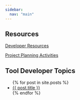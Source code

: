 ```yaml
---
sidebar:
  nav: "main"
---
```


## Resources

<a href="Developer_Resources">Developer Resources<a/> <br>
  
<a href="Planning Activities">Project Planning Activities<a/> <br>
  
## Tool Developer Topics

<ul>
  {% for post in site.posts %}
    <li>
      <a href="{{ post.url | relative_url }}">{{ post.title }}</a>
    </li>
  {% endfor %}
</ul>


  


